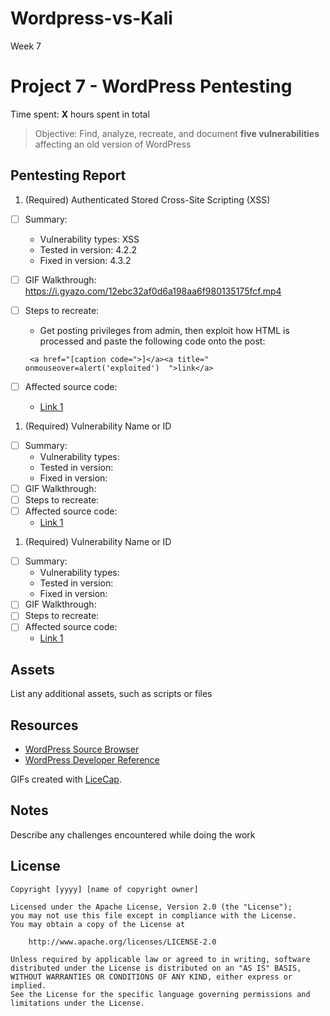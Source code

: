 # Wordpress-vs-Kali
Week 7
# Project 7 - WordPress Pentesting

Time spent: **X** hours spent in total

> Objective: Find, analyze, recreate, and document **five vulnerabilities** affecting an old version of WordPress

## Pentesting Report

1. (Required)  Authenticated Stored Cross-Site Scripting (XSS)
  - [ ] Summary: 
    - Vulnerability types: XSS
    - Tested in version: 4.2.2
    - Fixed in version: 4.3.2
  - [ ] GIF Walkthrough: https://i.gyazo.com/12ebc32af0d6a198aa6f980135175fcf.mp4
  - [ ] Steps to recreate: 
    - Get posting privileges from admin, then exploit how HTML is processed and paste the following code onto the post: 
    ```
     <a href="[caption code=">]</a><a title=" onmouseover=alert('exploited')  ">link</a>
    ```

  - [ ] Affected source code:
    - [Link 1](https://klikki.fi/adv/wordpress3.html)
1. (Required) Vulnerability Name or ID
  - [ ] Summary: 
    - Vulnerability types:
    - Tested in version:
    - Fixed in version: 
  - [ ] GIF Walkthrough: 
  - [ ] Steps to recreate: 
  - [ ] Affected source code:
    - [Link 1](https://core.trac.wordpress.org/browser/tags/version/src/source_file.php)
1. (Required) Vulnerability Name or ID
  - [ ] Summary: 
    - Vulnerability types:
    - Tested in version:
    - Fixed in version: 
  - [ ] GIF Walkthrough: 
  - [ ] Steps to recreate: 
  - [ ] Affected source code:
    - [Link 1](https://core.trac.wordpress.org/browser/tags/version/src/source_file.php)

## Assets

List any additional assets, such as scripts or files

## Resources

- [WordPress Source Browser](https://core.trac.wordpress.org/browser/)
- [WordPress Developer Reference](https://developer.wordpress.org/reference/)

GIFs created with [LiceCap](http://www.cockos.com/licecap/).

## Notes

Describe any challenges encountered while doing the work

## License

    Copyright [yyyy] [name of copyright owner]

    Licensed under the Apache License, Version 2.0 (the "License");
    you may not use this file except in compliance with the License.
    You may obtain a copy of the License at

        http://www.apache.org/licenses/LICENSE-2.0

    Unless required by applicable law or agreed to in writing, software
    distributed under the License is distributed on an "AS IS" BASIS,
    WITHOUT WARRANTIES OR CONDITIONS OF ANY KIND, either express or implied.
    See the License for the specific language governing permissions and
    limitations under the License.
